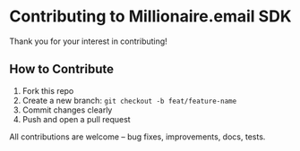 # Contributing to Millionaire.email SDK

Thank you for your interest in contributing!

## How to Contribute

1. Fork this repo
2. Create a new branch: `git checkout -b feat/feature-name`
3. Commit changes clearly
4. Push and open a pull request

All contributions are welcome – bug fixes, improvements, docs, tests.
